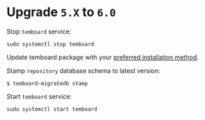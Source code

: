 # Upgrade `5.X` to `6.0`

Stop `temboard` service:

``` shell
sudo systemctl stop temboard
```

Update temboard package with your [preferred installation
method](installation.md#installation).


Stamp `repository` database schema to latest version:

``` shell
$ temboard-migratedb stamp
```

Start `temboard` service:

```shell
sudo systemctl start temboard
```
